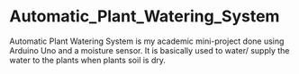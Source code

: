 # Automatic_Plant_Watering_System
Automatic Plant Watering System is my academic mini-project done using Arduino Uno and a moisture sensor. It is basically used to water/ supply the water to the plants when plants soil is dry.
